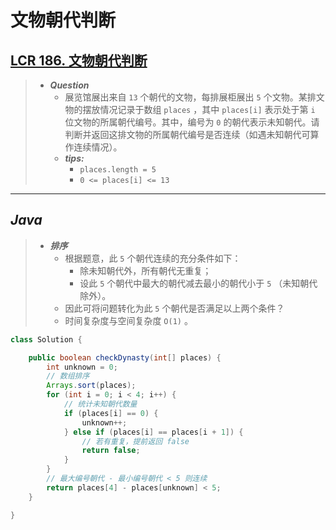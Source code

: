 # 文物朝代判断

## [LCR 186. 文物朝代判断](https://leetcode.cn/problems/bu-ke-pai-zhong-de-shun-zi-lcof/)

> - ***Question***
>   - 展览馆展出来自 `13` 个朝代的文物，每排展柜展出 `5` 个文物。某排文物的摆放情况记录于数组 `places` ，其中 `places[i]` 表示处于第 `i` 位文物的所属朝代编号。其中，编号为 `0` 的朝代表示未知朝代。请判断并返回这排文物的所属朝代编号是否连续（如遇未知朝代可算作连续情况）。
>   - ***tips:***
>     - `places.length = 5`
>     - `0 <= places[i] <= 13`

---

## *Java*

> - ***排序***
>   - 根据题意，此 `5` 个朝代连续的充分条件如下：
>     - 除未知朝代外，所有朝代无重复；
>     - 设此 `5` 个朝代中最大的朝代减去最小的朝代小于 `5` （未知朝代除外）。
>   - 因此可将问题转化为此 `5` 个朝代是否满足以上两个条件？
>   - 时间复杂度与空间复杂度 `O(1)` 。

```java
class Solution {

    public boolean checkDynasty(int[] places) {
        int unknown = 0;
        // 数组排序
        Arrays.sort(places);
        for (int i = 0; i < 4; i++) {
            // 统计未知朝代数量
            if (places[i] == 0) {
                unknown++;
            } else if (places[i] == places[i + 1]) {
                // 若有重复，提前返回 false
                return false;
            }
        }
        // 最大编号朝代 - 最小编号朝代 < 5 则连续
        return places[4] - places[unknown] < 5;
    }

}
```
